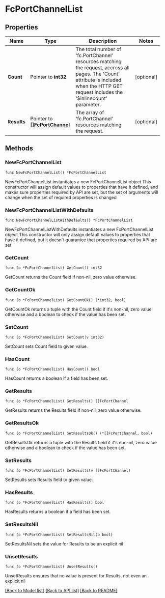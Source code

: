 # FcPortChannelList

## Properties

Name | Type | Description | Notes
------------ | ------------- | ------------- | -------------
**Count** | Pointer to **int32** | The total number of &#39;fc.PortChannel&#39; resources matching the request, accross all pages. The &#39;Count&#39; attribute is included when the HTTP GET request includes the &#39;$inlinecount&#39; parameter. | [optional] 
**Results** | Pointer to [**[]FcPortChannel**](FcPortChannel.md) | The array of &#39;fc.PortChannel&#39; resources matching the request. | [optional] 

## Methods

### NewFcPortChannelList

`func NewFcPortChannelList() *FcPortChannelList`

NewFcPortChannelList instantiates a new FcPortChannelList object
This constructor will assign default values to properties that have it defined,
and makes sure properties required by API are set, but the set of arguments
will change when the set of required properties is changed

### NewFcPortChannelListWithDefaults

`func NewFcPortChannelListWithDefaults() *FcPortChannelList`

NewFcPortChannelListWithDefaults instantiates a new FcPortChannelList object
This constructor will only assign default values to properties that have it defined,
but it doesn't guarantee that properties required by API are set

### GetCount

`func (o *FcPortChannelList) GetCount() int32`

GetCount returns the Count field if non-nil, zero value otherwise.

### GetCountOk

`func (o *FcPortChannelList) GetCountOk() (*int32, bool)`

GetCountOk returns a tuple with the Count field if it's non-nil, zero value otherwise
and a boolean to check if the value has been set.

### SetCount

`func (o *FcPortChannelList) SetCount(v int32)`

SetCount sets Count field to given value.

### HasCount

`func (o *FcPortChannelList) HasCount() bool`

HasCount returns a boolean if a field has been set.

### GetResults

`func (o *FcPortChannelList) GetResults() []FcPortChannel`

GetResults returns the Results field if non-nil, zero value otherwise.

### GetResultsOk

`func (o *FcPortChannelList) GetResultsOk() (*[]FcPortChannel, bool)`

GetResultsOk returns a tuple with the Results field if it's non-nil, zero value otherwise
and a boolean to check if the value has been set.

### SetResults

`func (o *FcPortChannelList) SetResults(v []FcPortChannel)`

SetResults sets Results field to given value.

### HasResults

`func (o *FcPortChannelList) HasResults() bool`

HasResults returns a boolean if a field has been set.

### SetResultsNil

`func (o *FcPortChannelList) SetResultsNil(b bool)`

 SetResultsNil sets the value for Results to be an explicit nil

### UnsetResults
`func (o *FcPortChannelList) UnsetResults()`

UnsetResults ensures that no value is present for Results, not even an explicit nil

[[Back to Model list]](../README.md#documentation-for-models) [[Back to API list]](../README.md#documentation-for-api-endpoints) [[Back to README]](../README.md)


